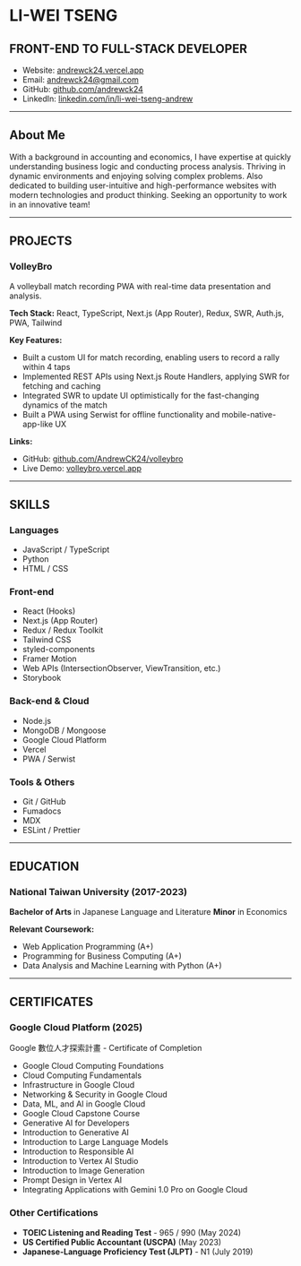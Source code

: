 # LI-WEI TSENG

## FRONT-END TO FULL-STACK DEVELOPER

- Website: [andrewck24.vercel.app](https://andrewck24.vercel.app/)
- Email: [andrewck24@gmail.com](mailto:andrewck24@gmail.com)
- GitHub: [github.com/andrewck24](https://github.com/andrewck24)
- LinkedIn: [linkedin.com/in/li-wei-tseng-andrew](https://www.linkedin.com/in/li-wei-tseng-andrew/)

---

## About Me

With a background in accounting and economics, I have expertise at quickly understanding business logic and conducting process analysis. Thriving in dynamic environments and enjoying solving complex problems. Also dedicated to building user-intuitive and high-performance websites with modern technologies and product thinking. Seeking an opportunity to work in an innovative team!

---

## PROJECTS

### VolleyBro

A volleyball match recording PWA with real-time data presentation and analysis.

**Tech Stack:** React, TypeScript, Next.js (App Router), Redux, SWR, Auth.js, PWA, Tailwind

**Key Features:**

- Built a custom UI for match recording, enabling users to record a rally within 4 taps
- Implemented REST APIs using Next.js Route Handlers, applying SWR for fetching and caching
- Integrated SWR to update UI optimistically for the fast-changing dynamics of the match
- Built a PWA using Serwist for offline functionality and mobile-native-app-like UX

**Links:**

- GitHub: [github.com/AndrewCK24/volleybro](https://github.com/AndrewCK24/volleybro)
- Live Demo: [volleybro.vercel.app](https://volleybro.vercel.app/)

---

## SKILLS

### Languages

- JavaScript / TypeScript
- Python
- HTML / CSS

### Front-end

- React (Hooks)
- Next.js (App Router)
- Redux / Redux Toolkit
- Tailwind CSS
- styled-components
- Framer Motion
- Web APIs (IntersectionObserver, ViewTransition, etc.)
- Storybook

### Back-end & Cloud

- Node.js
- MongoDB / Mongoose
- Google Cloud Platform
- Vercel
- PWA / Serwist

### Tools & Others

- Git / GitHub
- Fumadocs
- MDX
- ESLint / Prettier

---

## EDUCATION

### National Taiwan University (2017-2023)

**Bachelor of Arts** in Japanese Language and Literature
**Minor** in Economics

**Relevant Coursework:**

- Web Application Programming (A+)
- Programming for Business Computing (A+)
- Data Analysis and Machine Learning with Python (A+)

---

## CERTIFICATES

### Google Cloud Platform (2025)

Google 數位人才探索計畫 - Certificate of Completion

- Google Cloud Computing Foundations
- Cloud Computing Fundamentals
- Infrastructure in Google Cloud
- Networking & Security in Google Cloud
- Data, ML, and AI in Google Cloud
- Google Cloud Capstone Course
- Generative AI for Developers
- Introduction to Generative AI
- Introduction to Large Language Models
- Introduction to Responsible AI
- Introduction to Vertex AI Studio
- Introduction to Image Generation
- Prompt Design in Vertex AI
- Integrating Applications with Gemini 1.0 Pro on Google Cloud

### Other Certifications

- **TOEIC Listening and Reading Test** - 965 / 990 (May 2024)
- **US Certified Public Accountant (USCPA)** (May 2023)
- **Japanese-Language Proficiency Test (JLPT)** - N1 (July 2019)
